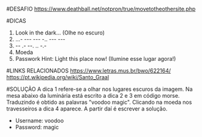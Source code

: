 #DESAFIO
https://www.deathball.net/notpron/true/movetotheothersite.php

#DICAS
1) Look in the dark... (Olhe no escuro)
2) ...- --- --- -.. --- ---
3) -- .- --. .. -.-
3) Moeda
4) Passwork Hint: Light this place now! (Ilumine esse lugar agora!)

#LINKS RELACIONADOS
https://www.letras.mus.br/bwo/622164/
https://pt.wikipedia.org/wiki/Santo_Graal

#SOLUÇÃO
A dica 1 refere-se a olhar nos lugares escuros da imagem. 
Na mesa abaixo da luminária está escrito a dica 2 e 3 em código morse. 
Traduzindo é obtido as palavras "voodoo magic". 
Clicando na moeda nos travesseiros a dica 4 aparece. A partir daí é escrever a solução.

- Username: voodoo 
- Password: magic
